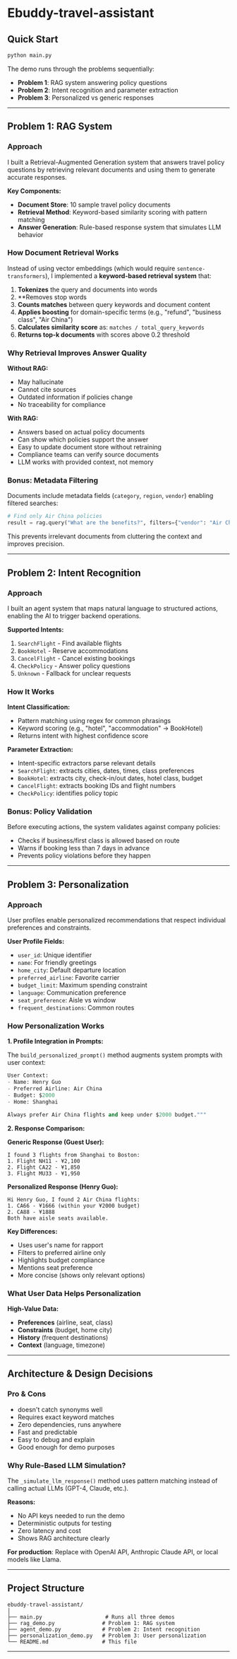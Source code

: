 # Ebuddy-travel-assistant

## Quick Start
```bash
python main.py
```
The demo runs through the problems sequentially:
- **Problem 1**: RAG system answering policy questions
- **Problem 2**: Intent recognition and parameter extraction
- **Problem 3**: Personalized vs generic responses
---

## Problem 1: RAG System
### Approach
I built a Retrieval-Augmented Generation system that answers travel policy questions by retrieving relevant documents and using them to generate accurate responses.

**Key Components:**
- **Document Store**: 10 sample travel policy documents
- **Retrieval Method**: Keyword-based similarity scoring with pattern matching
- **Answer Generation**: Rule-based response system that simulates LLM behavior

### How Document Retrieval Works

Instead of using vector embeddings (which would require `sentence-transformers`), I implemented a **keyword-based retrieval system** that:

1. **Tokenizes** the query and documents into words
2. **Removes stop words
3. **Counts matches** between query keywords and document content
4. **Applies boosting** for domain-specific terms (e.g., "refund", "business class", "Air China")
5. **Calculates similarity score** as: `matches / total_query_keywords`
6. **Returns top-k documents** with scores above 0.2 threshold

### Why Retrieval Improves Answer Quality

**Without RAG:**
- May hallucinate
- Cannot cite sources
- Outdated information if policies change
- No traceability for compliance

**With RAG:**
- Answers based on actual policy documents
- Can show which policies support the answer
- Easy to update document store without retraining
- Compliance teams can verify source documents
- LLM works with provided context, not memory

### Bonus: Metadata Filtering
Documents include metadata fields (`category`, `region`, `vendor`) enabling filtered searches:

```python
# Find only Air China policies
result = rag.query("What are the benefits?", filters={"vendor": "Air China"})
```

This prevents irrelevant documents from cluttering the context and improves precision.

---

## Problem 2: Intent Recognition

### Approach

I built an agent system that maps natural language to structured actions, enabling the AI to trigger backend operations.

**Supported Intents:**
1. `SearchFlight` - Find available flights
2. `BookHotel` - Reserve accommodations
3. `CancelFlight` - Cancel existing bookings
4. `CheckPolicy` - Answer policy questions
5. `Unknown` - Fallback for unclear requests

### How It Works

**Intent Classification:**
- Pattern matching using regex for common phrasings
- Keyword scoring (e.g., "hotel", "accommodation" → BookHotel)
- Returns intent with highest confidence score

**Parameter Extraction:**
- Intent-specific extractors parse relevant details
- `SearchFlight`: extracts cities, dates, times, class preferences
- `BookHotel`: extracts city, check-in/out dates, hotel class, budget
- `CancelFlight`: extracts booking IDs and flight numbers
- `CheckPolicy`: identifies policy topic

### Bonus: Policy Validation

Before executing actions, the system validates against company policies:

- Checks if business/first class is allowed based on route
- Warns if booking less than 7 days in advance
- Prevents policy violations before they happen

---

## Problem 3: Personalization

### Approach

User profiles enable personalized recommendations that respect individual preferences and constraints.

**User Profile Fields:**
- `user_id`: Unique identifier
- `name`: For friendly greetings
- `home_city`: Default departure location
- `preferred_airline`: Favorite carrier
- `budget_limit`: Maximum spending constraint
- `language`: Communication preference
- `seat_preference`: Aisle vs window
- `frequent_destinations`: Common routes

### How Personalization Works

**1. Profile Integration in Prompts:**

The `build_personalized_prompt()` method augments system prompts with user context:

```python
User Context:
- Name: Henry Guo
- Preferred Airline: Air China
- Budget: $2000
- Home: Shanghai

Always prefer Air China flights and keep under $2000 budget."""
```

**2. Response Comparison:**

**Generic Response (Guest User):**
```
I found 3 flights from Shanghai to Boston:
1. Flight NH11 - ¥2,100
2. Flight CA22 - ¥1,850
3. Flight MU33 - ¥1,950
```

**Personalized Response (Henry Guo):**
```
Hi Henry Guo, I found 2 Air China flights:
1. CA66 - ¥1666 (within your ¥2000 budget)
2. CA88 - ¥1888
Both have aisle seats available.
```

**Key Differences:**
- Uses user's name for rapport
- Filters to preferred airline only
- Highlights budget compliance
- Mentions seat preference
- More concise (shows only relevant options)

### What User Data Helps Personalization

**High-Value Data:**
- **Preferences** (airline, seat, class)
- **Constraints** (budget, home city)
- **History** (frequent destinations)
- **Context** (language, timezone)
---

## Architecture & Design Decisions

### Pro & Cons
- doesn't catch synonyms well
- Requires exact keyword matches
- Zero dependencies, runs anywhere
- Fast and predictable
- Easy to debug and explain
- Good enough for demo purposes

### Why Rule-Based LLM Simulation?

The `_simulate_llm_response()` method uses pattern matching instead of calling actual LLMs (GPT-4, Claude, etc.).

**Reasons:**
- No API keys needed to run the demo
- Deterministic outputs for testing
- Zero latency and cost
- Shows RAG architecture clearly

**For production**: Replace with OpenAI API, Anthropic Claude API, or local models like Llama.

---

## Project Structure
```
ebuddy-travel-assistant/
│
├── main.py                    # Runs all three demos
├── rag_demo.py               # Problem 1: RAG system
├── agent_demo.py             # Problem 2: Intent recognition
├── personalization_demo.py   # Problem 3: User personalization
└── README.md                 # This file
```
---



